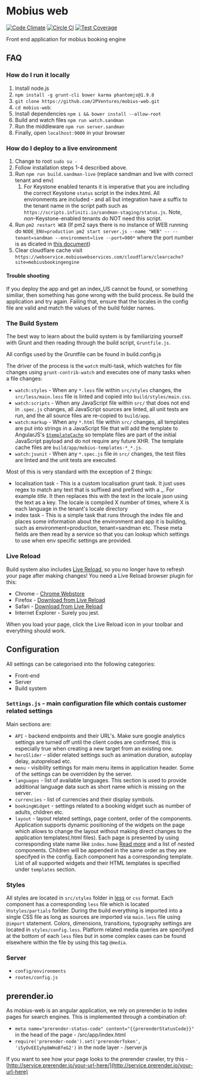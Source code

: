 # Mobius web

[![Code Climate](https://codeclimate.com/repos/55a13cd2e30ba0458a00384f/badges/fda5b4afe8ad006ed0fe/gpa.svg)](https://codeclimate.com/repos/55a13cd2e30ba0458a00384f/feed)
[![Circle CI](https://circleci.com/gh/2PVentures/mobius-web/tree/master.svg?style=shield&circle-token=c747f87a995b02c9d999cee050e74265a98745e4)](https://circleci.com/gh/2PVentures/mobius-web/tree/master)
[![Test Coverage](https://codeclimate.com/repos/55a13cd2e30ba0458a00384f/badges/fda5b4afe8ad006ed0fe/coverage.svg)](https://codeclimate.com/repos/55a13cd2e30ba0458a00384f/coverage)

Front end application for mobius booking engine

## FAQ

### How do I run it locally

1. Install node.js
1. `npm install -g grunt-cli bower karma phantomjs@1.9.8`
1. `git clone https://github.com/2PVentures/mobius-web.git`
1. `cd mobius-web`:
1. Install dependencies `npm i && bower install --allow-root`
1. Build and watch files `npm run watch.sandman`
1. Run the middleware `npm run server.sandman`
1. Finally, open `localhost:9000` in your browser

### How do I deploy to a live environment

1. Change to root `sudo su -`
1. Follow installation steps 1-4 described above.
1. Run `npm run build.sandman-live` (replace sandman and live with correct tenant and env)
    1. For Keystone enabled tenants it is imperative that you are including the correct Keystone `status` script in the index.html. All environments are included - and all but integration have a suffix to the tenant name in the script path such as `https://scripts.infiniti.io/sandman-staging/status.js`. Note, _non_-Keystone-enabled tenants do NOT need this script.
1. Run `pm2 restart WEB` (If pm2 says there is no instance of WEB running do `NODE_ENV=production pm2 start server.js --name "WEB" -- --tenant=sandman --environment=live --port=900*` where the port number is as dicated in [this document](https://docs.google.com/document/d/1rVjFPY9p3MIj5ubjXt5kFhqGFwNCSzyrfEN1IkYhf_A))
1. Clear cloudflare cache visit `https://webservice.mobiuswebservices.com/cloudflare/clearcache?site=mobiusbookingengine`

#### Trouble shooting

If you deploy the app and get an index_US cannot be found, or something
similiar, then something has gone wrong with the build process. Re build
the application and try again. Failing that, ensure that the locales in the
config file are valid and match the values of the build folder names.

### The Build System

The best way to learn about the build system is by familiarizing yourself with
Grunt and then reading through the build script,
`Gruntfile.js`.

All configs used by the Gruntfile can be found in build.config.js

The driver of the process is the `watch` multi-task, which watches for file
changes using `grunt-contrib-watch` and executes one of many tasks when a file
changes:

* `watch:styles` - When any `*.less` file within `src/styles` changes, the
  `src/less/main.less` file is linted and copied into
  `build/styles/main.css`.
* `watch:scripts` - When any JavaScript file within `src/` that does not end in
  `.spec.js` changes, all JavaScript sources are linted, all unit tests are run, and the all source files are re-copied to `build/app`.
* `watch:markup` - When any `*.html` file within `src/` changes, all templates are put into strings in a JavaScript file that will add the template to AngularJS's [`$templateCache`](http://docs.angularjs.org/api/ng.$templateCache) so template files are part of the initial JavaScript payload and do not require any future XHR.  The template cache files are  `build/app/mobius-templates-*_*.js`.
* `watch:jsunit` - When any `*.spec.js` file in `src/` changes, the test files are linted and the unit tests are executed.

Most of this is very standard with the exception of 2 things:

* localisation task - This is a custom localisation grunt task. It just uses
   regex to match any text that is suffixed and prefixed with a _. For example
   _title_. It then replaces this with the text in the locale json using the text
   as a key. The locale is compiled X number of times, where X is each language
   in the tenant's locale directory
* index task - This is a simple task that runs through the index file and
   places some information about the environment and app it is building, such
   as environment=production, tenant=sandman etc. These meta fields are then
   read by a service so that you can lookup which settings to use when env
   specific settings are provided.

### Live Reload

Build system also includes [Live Reload](http://livereload.com/), so you no
longer have to refresh your page after making changes! You need a Live Reload
browser plugin for this:

* Chrome - [Chrome Webstore](https://chrome.google.com/webstore/detail/livereload/jnihajbhpnppcggbcgedagnkighmdlei)
* Firefox - [Download from Live Reload](http://download.livereload.com/2.0.8/LiveReload-2.0.8.xpi)
* Safari - [Download from Live Reload](http://download.livereload.com/2.0.9/LiveReload-2.0.9.safariextz)
* Internet Explorer - Surely you jest.

When you load your page, click the Live Reload icon in your toolbar and
everything should work.

## Configuration

All settings can be categorised into the following categories:

* Front-end
* Server
* Build system

### `Settings.js` - main configuration file which contais customer related settings

Main sections are:

* `API` - backend endpoints and their URL's. Make sure google analytics settings are turned off until the client codes are confirmed, this is especially true when creating a new target from an existing one.
* `heroSlider` - slider related settings such as animation duration, autoplay delay, autopreload etc.
* `menu` - visibility settings for  main menu items in application header. Some of the settings can be overridden by the server.
* `languages` - list of available languages.  This section is used to provide additional language data such as short name which is missing on the server.
* `currencies` - list of currencies and their display symbols.
* `bookingWidget` - settings related to a booking widget such as number of adults, children etc.
* `layout` - layout related settings, page content, order of the components. Application supports dynamic positioning of the widgets on the page which allows to change the layout without making direct changes to the application templates(.html files). Each page is presented by using corresponding state name like `index.home`  [Read more](https://github.com/angular-ui/ui-router) and a list of nested components. Children will be appended in the same order as they are specifyed in the config. Each component has a corresponding template. List of all supported widgets and their HTML templates is specified under `templates` section.

### Styles

All styles are located in `src/styles` folder in [less](http://lesscss.org/) or `css` format. Each component has a corresponding `less` file which is located in`styles/partials` forlder. During the build everything is imported into a single CSS file as long as sources are imported via `main.less` file using `@import` statement. Colors, dimensions, transitions, typography settings are located in `styles/config.less`. Platform related media queries are specifyed at the bottom of each `less` files but in some complex cases can be found elsewhere within the file by using this tag `@media`.

### Server

* `config/environments`
* `routes/config.js`

## prerender.io

As mobius-web is an angular application, we rely on prerender.io to index pages for search engines. This is implemented through a combination of:

* `meta name="prerender-status-code" content="{{prerenderStatusCode}}"` in the head of the page - /src/app/index.html
* `require('prerender-node').set('prerenderToken', 'i5yOvEEIyhpbWHoBfeG2')` in the node layer - /server.js

If you want to see how your page looks to the prerender crawler, try this - [http://service.prerender.io/your-url-here/](http://service.prerender.io/your-url-here)
